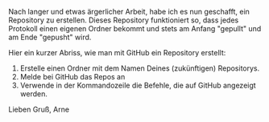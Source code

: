 Nach langer und etwas ärgerlicher Arbeit, habe ich es nun geschafft, ein Repository zu erstellen.
Dieses Repository funktioniert so, dass jedes Protokoll einen eigenen Ordner bekommt und stets am Anfang "gepullt" und am Ende "gepusht" wird.

Hier ein kurzer Abriss, wie man mit GitHub ein Repository erstellt:

1. Erstelle einen Ordner mit dem Namen Deines (zukünftigen) Repositorys.
2. Melde bei GitHub das Repos an
3. Verwende in der Kommandozeile die Befehle, die auf GitHub angezeigt werden.

Lieben Gruß,
Arne
